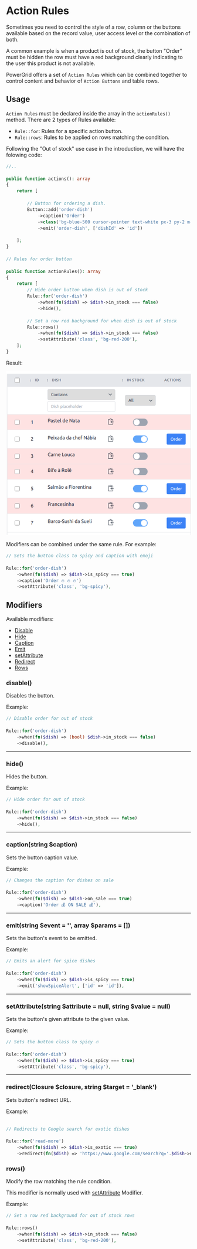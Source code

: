 # Action Rules

Sometimes you need to control the style of a row, column or the buttons available based on the record value, user access level or the combination of both.

A common example is when a product is out of stock, the button "Order" must be hidden the row must have a red background clearly indicating to the user this product is not available.

PowerGrid offers a set of `Action Rules` which can be combined together to control content and behavior of `Action Buttons` and table rows.

## Usage

`Action Rules` must be declared inside the array in the `actionRules()` method. There are 2 types of Rules available:

- `Rule::for`: Rules for a specific action button.
- `Rule::rows`: Rules to be applied on rows matching the condition.

Following the "Out of stock" use case in the introduction, we will have the folowing code:

```php
//..

public function actions(): array
{
    return [

        // Button for ordering a dish.
        Button::add('order-dish')
            ->caption('Order')
            ->class('bg-blue-500 cursor-pointer text-white px-3 py-2 m-1 rounded text-sm')
            ->emit('order-dish', ['dishId' => 'id'])

    ];
}

// Rules for order button

public function actionRules(): array
{
    return [
        // Hide order button when dish is out of stock
        Rule::for('order-dish')
            ->when(fn($dish) => $dish->in_stock === false)
            ->hide(),

        // Set a row red background for when dish is out of stock
        Rule::rows()
            ->when(fn($dish) => $dish->in_stock === false)
            ->setAttribute('class', 'bg-red-200'),
    ];
}
```

Result:

<img class="result-image" alt="disable" src="../_media/examples/action_rules/example.png" width="600"/>


Modifiers can be combined under the same rule. For example:

```php
// Sets the button class to spicy and caption with emoji

Rule::for('order-dish')
    ->when(fn($dish) => $dish->is_spicy === true)
    ->caption('Order 🔥 🔥 🔥')
    ->setAttribute('class', 'bg-spicy'),
```

## Modifiers

Available modifiers:

- [Disable](table/action-rules?id=disable)
- [Hide](table/action-rules?id=hide)
- [Caption](table/action-rules?id=captionstring-caption)
- [Emit](table/action-rules?id=emitstring-event-array-params-)
- [setAttribute](table/action-rules?id=setattributestring-attribute-null-string-value-null)
- [Redirect](table/action-rules?id=redirectclosure-closure-string-target-_blank)
- [Rows](table/action-rules?id=rows)

### disable()

Disables the button.

Example:

```php
// Disable order for out of stock

Rule::for('order-dish')
    ->when(fn($dish) => (bool) $dish->in_stock === false)
    ->disable(),
```

---

### hide()

Hides the button.

Example:

```php
// Hide order for out of stock

Rule::for('order-dish')
    ->when(fn($dish) => $dish->in_stock === false)
    ->hide(),
```

---

### caption(string $caption)

Sets the button caption value.

Example:

```php
// Changes the caption for dishes on sale

Rule::for('order-dish')
    ->when(fn($dish) => $dish->on_sale === true)
    ->caption('Order 💰 ON SALE 💰'),
```

---

### emit(string $event = '', array $params = [])

Sets the button's event to be emitted.

Example:

```php
// Emits an alert for spice dishes

Rule::for('order-dish')
    ->when(fn($dish) => $dish->is_spicy === true)
    ->emit('showSpiceAlert', ['id' => 'id']),
```

---

### setAttribute(string $attribute = null, string $value = null)

Sets the button's given attribute to the given value.

Example:

```php
// Sets the button class to spicy 🔥

Rule::for('order-dish')
    ->when(fn($dish) => $dish->is_spicy === true)
    ->setAttribute('class', 'bg-spicy'),
```

---

### redirect(Closure $closure, string $target = '_blank')

Sets button's redirect URL.

Example:

```php

// Redirects to Google search for exotic dishes

Rule::for('read-more')
    ->when(fn($dish) => $dish->is_exotic === true)
    ->redirect(fn($dish) => 'https://www.google.com/search?q='.$dish->name, '_blank'),
```

### rows()

Modify the row matching the rule condition. 

This modifier is normally used with [setAttribute](table/action-rules?id=setattributestring-attribute-null-string-value-null) Modifier.

Example:

```php
// Set a row red background for out of stock rows

Rule::rows()
    ->when(fn($dish) => $dish->in_stock === false)
    ->setAttribute('class', 'bg-red-200'),
```
